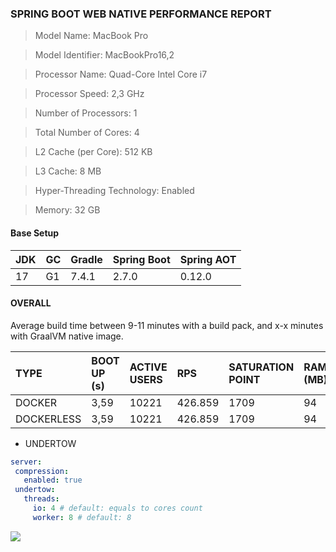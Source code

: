 ### SPRING BOOT WEB NATIVE PERFORMANCE REPORT

> Model Name: MacBook Pro

> Model Identifier: MacBookPro16,2

> Processor Name: Quad-Core Intel Core i7

> Processor Speed: 2,3 GHz

> Number of Processors: 1

> Total Number of Cores: 4

> L2 Cache (per Core): 512 KB

> L3 Cache: 8 MB

> Hyper-Threading Technology: Enabled

> Memory:	32 GB

#### Base Setup

|JDK|GC|Gradle|Spring Boot|Spring AOT|
|:--|:-|:-----|:----------|:---------|
|17 |G1|7.4.1 |2.7.0      |0.12.0    |

####  OVERALL

Average build time between 9-11 minutes with a build pack, and x-x minutes with GraalVM native image.

|TYPE      |BOOT UP (s)|ACTIVE USERS|RPS    |SATURATION POINT|RAM (MB)| CPU (%)|THREADS (MAX)|POSTGRES CPU (%)|
|:---------|:----------|:-----------|:------|:---------------|:-------|:-------|:------------|:---------------|
|DOCKER    |3,59       |10221       |426.859|1709            |94      |11      |33           |99              |
|DOCKERLESS|3,59       |10221       |426.859|1709            |94      |11      |33           |99              |

* UNDERTOW

``` yaml
server:
 compression:
   enabled: true
 undertow:
   threads:
     io: 4 # default: equals to cores count
     worker: 8 # default: 8

```

 ![](./static/undertow.png)